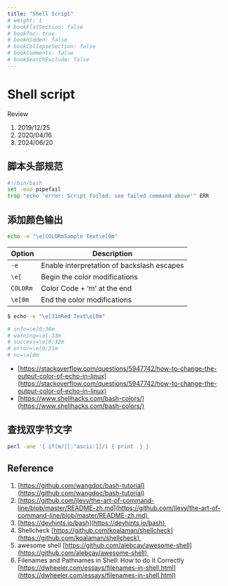 ```yaml
---
title: "Shell Script"
# weight: 1
# bookFlatSection: false
# bookToc: true
# bookHidden: false
# bookCollapseSection: false
# bookComments: false
# bookSearchExclude: false
---
```


# Shell script

Review
1. 2019/12/25
2. 2020/04/16
3. 2024/06/20

## 脚本头部规范

```sh
#!/bin/bash
set -euo pipefail
trap "echo 'error: Script failed: see failed command above'" ERR
```

## 添加颜色输出

```sh
echo -e "\e[COLORmSample Text\e[0m"
```

| **Option** | **Description**                            |
| ---------- | ------------------------------------------ |
| `-e`       | Enable interpretation of backslash escapes |
| `\e[`      | Begin the color modifications              |
| `COLORm`   | Color Code + ‘m’ at the end                |
| `\e[0m`    | End the color modifications                |

```sh
$ echo -e "\e[31mRed Text\e[0m"
```

```sh
# info=\e[0;36m
# warning=\e[;33m
# success=\e[0;32m
# error=\e[0;31m
# nc=\e[0m
```

- [https://stackoverflow.com/questions/5947742/how-to-change-the-output-color-of-echo-in-linux](https://stackoverflow.com/questions/5947742/how-to-change-the-output-color-of-echo-in-linux)
- [https://www.shellhacks.com/bash-colors/](https://www.shellhacks.com/bash-colors/)

## 查找双字节文字

```sh
perl -ane '{ if(m/[[:^ascii:]]/) { print  } }
```

## Reference
1. [https://github.com/wangdoc/bash-tutorial](https://github.com/wangdoc/bash-tutorial)
2. [https://github.com/jlevy/the-art-of-command-line/blob/master/README-zh.md](https://github.com/jlevy/the-art-of-command-line/blob/master/README-zh.md) 
3. [https://devhints.io/bash](https://devhints.io/bash) 
4. Shellcheck [https://github.com/koalaman/shellcheck](https://github.com/koalaman/shellcheck) 
5. awesome shell [https://github.com/alebcay/awesome-shell](https://github.com/alebcay/awesome-shell) 
6. Filenames and Pathnames in Shell: How to do it Correctly [https://dwheeler.com/essays/filenames-in-shell.html](https://dwheeler.com/essays/filenames-in-shell.html)
